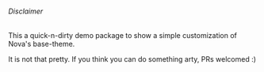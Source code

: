 ###### Disclaimer
This a quick-n-dirty demo package to show a simple customization of Nova's base-theme. 

It is not that pretty. If you think you can do something arty, PRs welcomed :)
